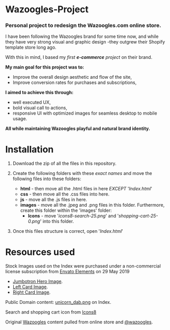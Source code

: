 # Wazoogles-Project
### Personal project to redesign the Wazoogles.com online store.

I have been following the Wazoogles brand for some time now, and while they have very strong visual and graphic design -they outgrew their Shopify template
store long ago. 

With this in mind, I based my *first **e-commerce** project* on their brand.

**My main goal for this project was to:**
* Improve the overall design aesthetic and flow of the site, 
* Improve conversion rates for purchases and subscriptions,

**I aimed to achieve this through:**
* well executed UX, 
* bold visual call to actions, 
* responsive UI with optimized images for seamless desktop to mobile usage.
                                
**All while maintaining Wazoogles playful and natural brand identity.**

# Installation
1. Download the zip of all the files in this repository. 
2. Create the following folders with these *exact names* and move the following files into these folders: 

    * **html** - then move all the .html files in here *EXCEPT* '*Index.html*'
    * **css** - then move all the .css files into here.
    * **js** - move all the .js files in here.
    * **images** - move all the .jpeg and .png  files in this folder. Furthermore, create this folder within the 'images' folder:
      * **Icons** - move '*icons8-search-25.png*' and '*shopping-cart-25-0.png*' into this folder.

3. Once this files structure is correct, open '*Index.html*'

# Resources used

Stock Images used on the Index were purchased under a non-commercial license subscription from [Envato Elements](https://elements.envato.com/) on 29 May 2019
* [Jumbotron Hero Image](https://elements.envato.com/raspberries-smoothie-bowls-EV2HYDM).
* [Left Card Image](https://elements.envato.com/healthy-summer-breakfast-concept-colorful-fruit-sm-PCNNKEJ).
* [Right Card Image](https://elements.envato.com/breakfast-smoothie-bowl-topped-with-pitaya-pineapp-S6L4NED).

Public Domain content:
[unicorn_dab.png](https://www.cleanpng.com/free/unicorn-dab.html) on Index.

Search and shopping cart icon from [Icons8](https://icons8.com/)

Original [Wazoogles](https://wazoogles.com/) content pulled from online store and [@wazoogles](https://www.instagram.com/wazoogles/?hl=en).
